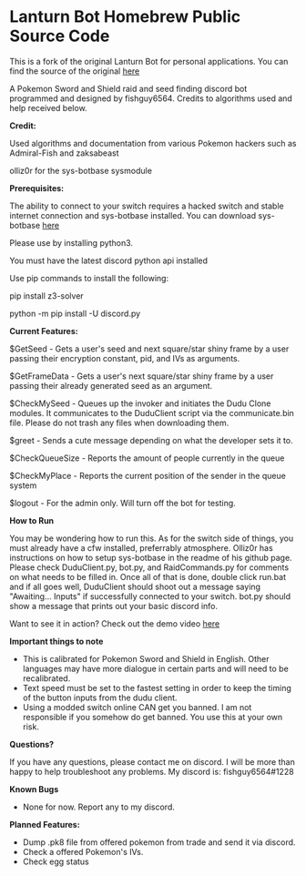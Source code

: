 # Lanturn Bot Homebrew Public Source Code

This is a fork of the original Lanturn Bot for personal applications. You can find the source of the original [here](https://gitlab.com/fishguy6564/lanturn-bot-public-source-code)

A Pokemon Sword and Shield raid and seed
finding discord bot programmed and designed
by fishguy6564. Credits to algorithms used
and help received below. 

**Credit:**

Used algorithms and documentation from various Pokemon hackers
such as Admiral-Fish and zaksabeast

olliz0r for the sys-botbase sysmodule

**Prerequisites:**

The ability to connect to your switch requires a hacked switch and stable internet connection
and sys-botbase installed. You can download sys-botbase [here](https://github.com/olliz0r/sys-botbase)

Please use by installing python3. 

You must have the latest discord python api installed

Use pip commands to install the following:

pip install z3-solver

python -m pip install -U discord.py

**Current Features:**

$GetSeed - Gets a user's seed and next square/star shiny frame
by a user passing their encryption constant, pid, and IVs as arguments.

$GetFrameData - Gets a user's next square/star shiny frame by a
user passing their already generated seed as an argument.

$CheckMySeed - Queues up the invoker and initiates the Dudu Clone modules.
It communicates to the DuduClient script via the communicate.bin file. Please
do not trash any files when downloading them.

$greet - Sends a cute message depending on what the developer sets it to.

$CheckQueueSize - Reports the amount of people currently in the queue

$CheckMyPlace - Reports the current position of the sender in the queue system

$logout - For the admin only. Will turn off the bot for testing.

**How to Run**

You may be wondering how to run this. As for the switch side of things, you
must already have a cfw installed, preferrably atmosphere. Olliz0r has 
instructions on how to setup sys-botbase in the readme of his github page.
Please check DuduClient.py, bot.py, and RaidCommands.py for comments on what
needs to be filled in. Once all of that is done, double click run.bat and if
all goes well, DuduClient should shoot out a message saying "Awaiting... Inputs" 
if successfully connected to your switch. bot.py should show a message that 
prints out your basic discord info.

Want to see it in action? Check out the demo video [here](https://www.youtube.com/watch?v=yDIYqYmnV3Y)

**Important things to note**
- This is calibrated for Pokemon Sword and Shield in English. Other languages
may have more dialogue in certain parts and will need to be recalibrated.
- Text speed must be set to the fastest setting in order to keep the timing of
the button inputs from the dudu client.
- Using a modded switch online CAN get you banned. I am not responsible if you
somehow do get banned. You use this at your own risk.

**Questions?**

If you have any questions, please contact me on discord. I will be more than
happy to help troubleshoot any problems. My discord is: fishguy6564#1228

**Known Bugs**
- None for now. Report any to my discord.

**Planned Features:**
- Dump .pk8 file from offered pokemon from trade and send it via discord.
- Check a offered Pokemon's IVs.
- Check egg status